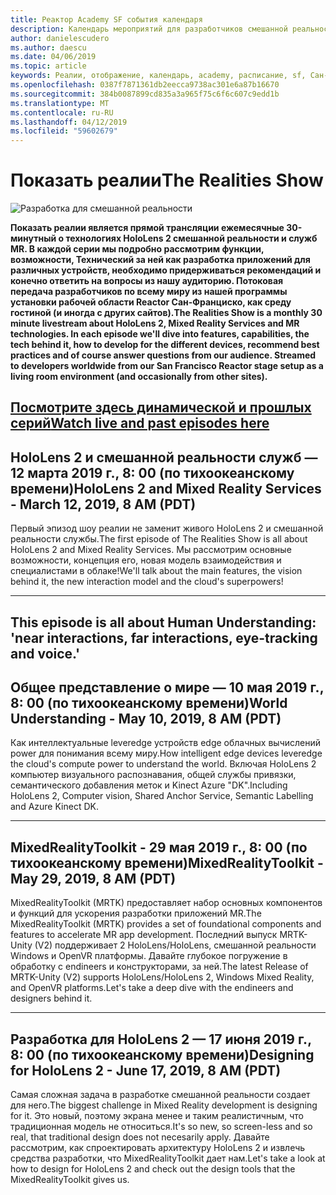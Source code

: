 ```yaml
---
title: Реактор Academy SF события календаря
description: Календарь мероприятий для разработчиков смешанной реальности на Reactor в Сан-Франциско.
author: danielescudero
ms.author: daescu
ms.date: 04/06/2019
ms.topic: article
keywords: Реалии, отображение, календарь, academy, расписание, sf, Сан-Франциско, reactor
ms.openlocfilehash: 0387f7871361db2eecca9738ac301e6a87b16670
ms.sourcegitcommit: 384b0087899cd835a3a965f75c6f6c607c9edd1b
ms.translationtype: MT
ms.contentlocale: ru-RU
ms.lasthandoff: 04/12/2019
ms.locfileid: "59602679"
---
```

# <a name="the-realities-show"></a><span data-ttu-id="cbeaa-104">Показать реалии</span><span class="sxs-lookup"><span data-stu-id="cbeaa-104">The Realities Show</span></span>
![Разработка для смешанной реальности](images/therealitiesshow.jpg)

<span data-ttu-id="cbeaa-106">**Показать реалии является прямой трансляции ежемесячные 30-минутный о технологиях HoloLens 2 смешанной реальности и служб MR. В каждой серии мы подробно рассмотрим функции, возможности, Технический за ней как разработка приложений для различных устройств, необходимо придерживаться рекомендаций и конечно ответить на вопросы из нашу аудиторию. Потоковая передача разработчиков по всему миру из нашей программы установки рабочей области Reactor Сан-Франциско, как среду гостиной (и иногда с других сайтов).**</span><span class="sxs-lookup"><span data-stu-id="cbeaa-106">**The Realities Show is a monthly 30 minute livestream about HoloLens 2, Mixed Reality Services and MR technologies. In each episode we'll dive into features, capabilities, the tech behind it, how to develop for the different devices, recommend best practices and of course answer questions from our audience. Streamed to developers worldwide from our San Francisco Reactor stage setup as a living room environment (and occasionally from other sites).**</span></span>

<a name="watch-live-and-past-episodes-herehttpakamstrs"></a><span data-ttu-id="cbeaa-107">**[Посмотрите здесь динамической и прошлых серий](http://aka.ms/trs)**</span><span class="sxs-lookup"><span data-stu-id="cbeaa-107">**[Watch live and past episodes here](http://aka.ms/trs)**</span></span>
---

## <a name="hololens-2-and-mixed-reality-services---march-12-2019-8-am-pdt"></a><span data-ttu-id="cbeaa-108">**HoloLens 2 и смешанной реальности служб** — 12 марта 2019 г., 8: 00 (по тихоокеанскому времени)</span><span class="sxs-lookup"><span data-stu-id="cbeaa-108">**HoloLens 2 and Mixed Reality Services** - March 12, 2019, 8 AM (PDT)</span></span>
<span data-ttu-id="cbeaa-109">Первый эпизод шоу реалии не заменит живого HoloLens 2 и смешанной реальности службы.</span><span class="sxs-lookup"><span data-stu-id="cbeaa-109">The first episode of The Realities Show is all about HoloLens 2 and Mixed Reality Services.</span></span> <span data-ttu-id="cbeaa-110">Мы рассмотрим основные возможности, концепция его, новая модель взаимодействия и специалистами в облаке!</span><span class="sxs-lookup"><span data-stu-id="cbeaa-110">We'll talk about the main features, the vision behind it, the new interaction model and the cloud's superpowers!</span></span>

---
This episode is all about Human Understanding: 'near interactions, far interactions, eye-tracking and voice.'
---
## <a name="world-understanding---may-10-2019-8-am-pdt"></a><span data-ttu-id="cbeaa-111">**Общее представление о мире** — 10 мая 2019 г., 8: 00 (по тихоокеанскому времени)</span><span class="sxs-lookup"><span data-stu-id="cbeaa-111">**World Understanding** - May 10, 2019, 8 AM (PDT)</span></span>
<span data-ttu-id="cbeaa-112">Как интеллектуальные leveredge устройств edge облачных вычислений power для понимания всему миру.</span><span class="sxs-lookup"><span data-stu-id="cbeaa-112">How intelligent edge devices leveredge the cloud's compute power to understand the world.</span></span> <span data-ttu-id="cbeaa-113">Включая HoloLens 2 компьютер визуального распознавания, общей службы привязки, семантического добавления меток и Kinect Azure "DK".</span><span class="sxs-lookup"><span data-stu-id="cbeaa-113">Including HoloLens 2, Computer vision, Shared Anchor Service, Semantic Labelling and Azure Kinect DK.</span></span>

---
## <a name="mixedrealitytoolkit---may-29-2019-8-am-pdt"></a><span data-ttu-id="cbeaa-114">**MixedRealityToolkit** - 29 мая 2019 г., 8: 00 (по тихоокеанскому времени)</span><span class="sxs-lookup"><span data-stu-id="cbeaa-114">**MixedRealityToolkit** - May 29, 2019, 8 AM (PDT)</span></span>
<span data-ttu-id="cbeaa-115">MixedRealityToolkit (MRTK) предоставляет набор основных компонентов и функций для ускорения разработки приложений MR.</span><span class="sxs-lookup"><span data-stu-id="cbeaa-115">The MixedRealityToolkit (MRTK) provides a set of foundational components and features to accelerate MR app development.</span></span> <span data-ttu-id="cbeaa-116">Последний выпуск MRTK-Unity (V2) поддерживает 2 HoloLens/HoloLens, смешанной реальности Windows и OpenVR платформы. Давайте глубокое погружение в обработку с endineers и конструкторами, за ней.</span><span class="sxs-lookup"><span data-stu-id="cbeaa-116">The latest Release of MRTK-Unity (V2) supports HoloLens/HoloLens 2, Windows Mixed Reality, and OpenVR platforms.Let's take a deep dive with the endineers and designers behind it.</span></span>

---
## <a name="designing-for-hololens-2---june-17-2019-8-am-pdt"></a><span data-ttu-id="cbeaa-117">**Разработка для HoloLens 2** — 17 июня 2019 г., 8: 00 (по тихоокеанскому времени)</span><span class="sxs-lookup"><span data-stu-id="cbeaa-117">**Designing for HoloLens 2** - June 17, 2019, 8 AM (PDT)</span></span>
<span data-ttu-id="cbeaa-118">Самая сложная задача в разработке смешанной реальности создает для него.</span><span class="sxs-lookup"><span data-stu-id="cbeaa-118">The biggest challenge in Mixed Reality development is designing for it.</span></span> <span data-ttu-id="cbeaa-119">Это новый, поэтому экрана менее и таким реалистичным, что традиционная модель не относиться.</span><span class="sxs-lookup"><span data-stu-id="cbeaa-119">It's so new, so screen-less and so real, that traditional design does not necesarily apply.</span></span> <span data-ttu-id="cbeaa-120">Давайте рассмотрим, как спроектировать архитектуру HoloLens 2 и извлечь средства разработки, что MixedRealityToolkit дает нам.</span><span class="sxs-lookup"><span data-stu-id="cbeaa-120">Let's take a look at how to design for HoloLens 2 and check out the design tools that the MixedRealityToolkit gives us.</span></span>


